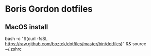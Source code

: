 # Boris Gordon dotfiles

## MacOS install

bash -c "$(curl -fsSL https://raw.github.com/boztek/dotfiles/master/bin/dotfiles)" && source ~/.zshrc
